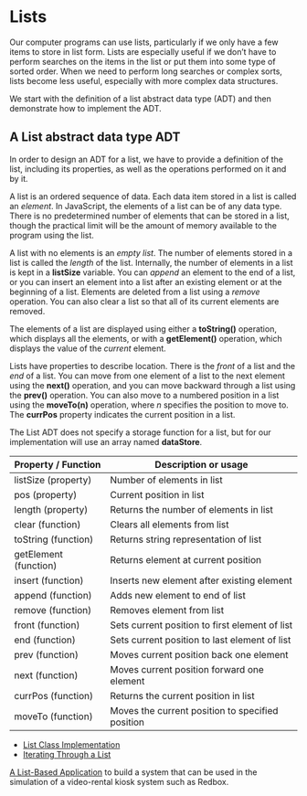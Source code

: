 # Lists

Our computer programs can use lists, particularly if we only have a few items to store in list form. Lists are especially useful if we don’t have to perform searches on the items in the list or put them into some type of sorted order. When we need to perform long searches or complex sorts, lists become less useful, especially with more complex data structures.

We start with the definition of a list abstract data type (ADT) and then demonstrate how to implement the ADT.

## A List abstract data type ADT

In order to design an ADT for a list, we have to provide a definition of the list, including its properties, as well as the operations performed on it and by it.

A list is an ordered sequence of data. Each data item stored in a list is called an *element*. In JavaScript, the elements of a list can be of any data type. There is no predetermined number of elements that can be stored in a list, though the practical limit will be the amount of memory available to the program using the list.

A list with no elements is an *empty list*. The number of elements stored in a list is called the *length* of the list. Internally, the number of elements in a list is kept in a **listSize** variable. You can *append* an element to the end of a list, or you can insert an element into a list after an existing element or at the beginning of a list. Elements are deleted from a list using a *remove* operation. You can also clear a list so that all of its current elements are removed.

The elements of a list are displayed using either a **toString()** operation, which displays all the elements, or with a **getElement()** operation, which displays the value of the *current* element.

Lists have properties to describe location. There is the *front* of a list and the *end* of a list. You can move from one element of a list to the next element using the **next()** operation, and you can move backward through a list using the **prev()** operation. You can also move to a numbered position in a list using the **moveTo(n)** operation, where *n* specifies the position to move to. The **currPos** property indicates the current position in a list.

The List ADT does not specify a storage function for a list, but for our implementation will use an array named **dataStore**.

|**Property / Function**| **Description or usage**                         |
|-----------------------|--------------------------------------------------|
| listSize (property)   | Number of elements in list                       |
| pos (property)        | Current position in list                         |
| length (property)     | Returns the number of elements in list           |
| clear (function)      | Clears all elements from list                    |
| toString (function)   | Returns string representation of list            |
| getElement (function) | Returns element at current position              |
| insert (function)     | Inserts new element after existing element       |
| append (function)     | Adds new element to end of list                  |
| remove (function)     | Removes element from list                        |
| front (function)      | Sets current position to first element of list   |
| end (function)        | Sets current position to last element of list    |
| prev (function)       | Moves current position back one element          |
| next (function)       | Moves current position forward one element       |
| currPos (function)    | Returns the current position in list             |
| moveTo (function)     | Moves the current position to specified position |

* [List Class Implementation](01_List_Class_Implementation)
* [Iterating Through a List](02_Iterating_Through_List)

[A List-Based Application](https://www.safaribooksonline.com/library/view/data-structures-and/9781449373931/ch03.html) to build a system that can be used in the simulation of a video-rental kiosk system such as Redbox.
